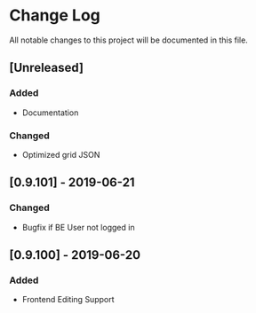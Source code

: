 # Change Log
All notable changes to this project will be documented in this file.

## [Unreleased]
### Added
- Documentation
### Changed
- Optimized grid JSON

## [0.9.101] - 2019-06-21
### Changed
- Bugfix if BE User not logged in

## [0.9.100] - 2019-06-20
### Added
- Frontend Editing Support